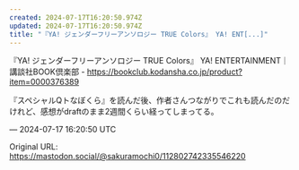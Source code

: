 ```yaml
---
created: 2024-07-17T16:20:50.974Z
updated: 2024-07-17T16:20:50.974Z
title: "『YA! ジェンダーフリーアンソロジー TRUE Colors』 YA! ENT[...]"
---
```


<p>『YA! ジェンダーフリーアンソロジー TRUE Colors』 YA! ENTERTAINMENT｜講談社BOOK倶楽部 - <a href="https://bookclub.kodansha.co.jp/product?item=0000376389" target="_blank" rel="nofollow noopener" translate="no"><span class="invisible">https://</span><span class="ellipsis">bookclub.kodansha.co.jp/produc</span><span class="invisible">t?item=0000376389</span></a></p><p>『スペシャルQトなぼくら』を読んだ後、作者さんつながりでこれも読んだのだけれど、感想がdraftのまま2週間くらい経ってしまってる。</p>

&mdash; 2024-07-17 16:20:50 UTC

Original URL: https://mastodon.social/@sakuramochi0/112802742335546220
